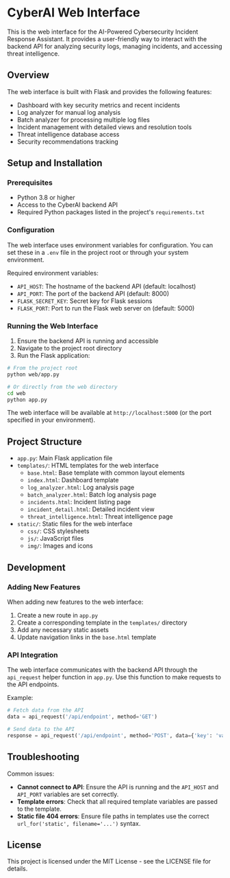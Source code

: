 # CyberAI Web Interface

This is the web interface for the AI-Powered Cybersecurity Incident Response Assistant. It provides a user-friendly way to interact with the backend API for analyzing security logs, managing incidents, and accessing threat intelligence.

## Overview

The web interface is built with Flask and provides the following features:

- Dashboard with key security metrics and recent incidents
- Log analyzer for manual log analysis
- Batch analyzer for processing multiple log files
- Incident management with detailed views and resolution tools
- Threat intelligence database access
- Security recommendations tracking

## Setup and Installation

### Prerequisites

- Python 3.8 or higher
- Access to the CyberAI backend API
- Required Python packages listed in the project's `requirements.txt`

### Configuration

The web interface uses environment variables for configuration. You can set these in a `.env` file in the project root or through your system environment.

Required environment variables:

- `API_HOST`: The hostname of the backend API (default: localhost)
- `API_PORT`: The port of the backend API (default: 8000)
- `FLASK_SECRET_KEY`: Secret key for Flask sessions
- `FLASK_PORT`: Port to run the Flask web server on (default: 5000)

### Running the Web Interface

1. Ensure the backend API is running and accessible
2. Navigate to the project root directory
3. Run the Flask application:

```bash
# From the project root
python web/app.py

# Or directly from the web directory
cd web
python app.py
```

The web interface will be available at `http://localhost:5000` (or the port specified in your environment).

## Project Structure

- `app.py`: Main Flask application file
- `templates/`: HTML templates for the web interface
  - `base.html`: Base template with common layout elements
  - `index.html`: Dashboard template
  - `log_analyzer.html`: Log analysis page
  - `batch_analyzer.html`: Batch log analysis page
  - `incidents.html`: Incident listing page
  - `incident_detail.html`: Detailed incident view
  - `threat_intelligence.html`: Threat intelligence page
- `static/`: Static files for the web interface
  - `css/`: CSS stylesheets
  - `js/`: JavaScript files
  - `img/`: Images and icons

## Development

### Adding New Features

When adding new features to the web interface:

1. Create a new route in `app.py`
2. Create a corresponding template in the `templates/` directory
3. Add any necessary static assets
4. Update navigation links in the `base.html` template

### API Integration

The web interface communicates with the backend API through the `api_request` helper function in `app.py`. Use this function to make requests to the API endpoints.

Example:

```python
# Fetch data from the API
data = api_request('/api/endpoint', method='GET')

# Send data to the API
response = api_request('/api/endpoint', method='POST', data={'key': 'value'})
```

## Troubleshooting

Common issues:

- **Cannot connect to API**: Ensure the API is running and the `API_HOST` and `API_PORT` variables are set correctly.
- **Template errors**: Check that all required template variables are passed to the template.
- **Static file 404 errors**: Ensure file paths in templates use the correct `url_for('static', filename='...')` syntax.

## License

This project is licensed under the MIT License - see the LICENSE file for details. 